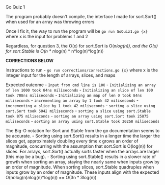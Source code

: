 Go Quiz 1

The program probably doesn't compile, the interface I made for sort.Sort() when used for an array was throwing errors

Once I fix it, the way to run the program will be `go run GoQuiz1.go {x}` where x is the input for problems 1 and 2

Regardless, for question 3, the O(x) for sort.Sort is O(n*log(n)), and the O(x) for sort.Stable is O(n * n*log(n) * n*log(n)*log(n))

<b>CORRECTIONS BELOW</b>

Instructions to run
    - `go run corrections/corrections.go {x}` where x is the integer input for the length of arrays, slices, and maps

Expected outcome
    - `Input from cmd line is 100`
    - `Initializing an array of len 1000 took 84ns miliseconds`
    - `Initializing an slice of len 100 took 708ns miliseconds`
    - `Initializing an map of len 0 took 84ns miliseconds`
    - `incrementing an array by 1 took 42 miliseconds`
    - `incrementing a slice by 1 took 42 miliseconds`
    - `sorting a slice using sort.Sort took 5042 miliseconds`
    - `sorting a slice using sort.Stable took 875 miliseconds`
    - `sorting an array using sort.Sort took 25875 miliseconds`
    - `sorting an array using sort.Stable took 30250 miliseconds`


The Big-O notation for Sort and Stable from the go documentation seems to be accurate. 
    - Sorting using sort.Sort() results in a longer time the larger the slices get, approximately doubling every time x grows an order of magnitude, concurring with the assumption that sort.Sort is O(log(n)) for slices. For arrays, sort.Sort() actually sorts faster when the arrays are larger (this may be a bug). 
    - Sorting using sort.Stable() results in a slower rate of growth when sorting an array, staying the nearly same when inputs grow by an order of magnitude. When sorting slices, sort.Stable quadruples when inputs grow by an order of magnitude. These inputs align with the expected O(n*n*log(n)*n*log(n)*log(n)) == O(3n * 3log(n))
